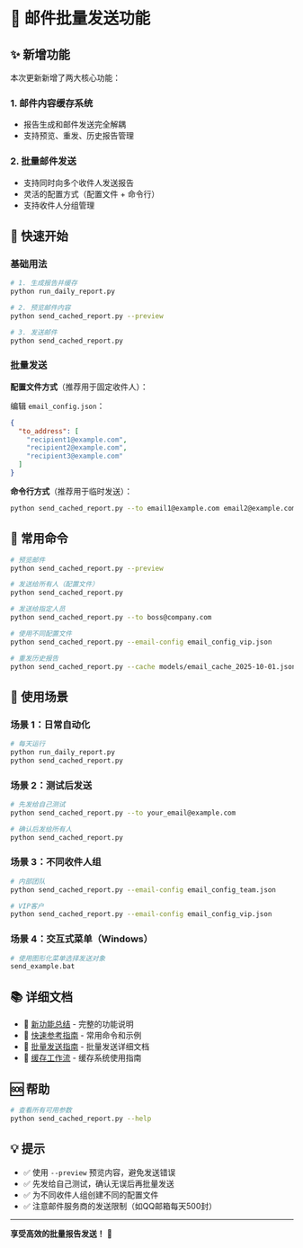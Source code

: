 # 📧 邮件批量发送功能

## ✨ 新增功能

本次更新新增了两大核心功能：

### 1. 邮件内容缓存系统
- 报告生成和邮件发送完全解耦
- 支持预览、重发、历史报告管理

### 2. 批量邮件发送
- 支持同时向多个收件人发送报告
- 灵活的配置方式（配置文件 + 命令行）
- 支持收件人分组管理

## 🚀 快速开始

### 基础用法

```bash
# 1. 生成报告并缓存
python run_daily_report.py

# 2. 预览邮件内容
python send_cached_report.py --preview

# 3. 发送邮件
python send_cached_report.py
```

### 批量发送

**配置文件方式**（推荐用于固定收件人）：

编辑 `email_config.json`：
```json
{
  "to_address": [
    "recipient1@example.com",
    "recipient2@example.com",
    "recipient3@example.com"
  ]
}
```

**命令行方式**（推荐用于临时发送）：

```bash
python send_cached_report.py --to email1@example.com email2@example.com
```

## 📖 常用命令

```bash
# 预览邮件
python send_cached_report.py --preview

# 发送给所有人（配置文件）
python send_cached_report.py

# 发送给指定人员
python send_cached_report.py --to boss@company.com

# 使用不同配置文件
python send_cached_report.py --email-config email_config_vip.json

# 重发历史报告
python send_cached_report.py --cache models/email_cache_2025-10-01.json
```

## 🎯 使用场景

### 场景 1：日常自动化
```bash
# 每天运行
python run_daily_report.py
python send_cached_report.py
```

### 场景 2：测试后发送
```bash
# 先发给自己测试
python send_cached_report.py --to your_email@example.com

# 确认后发给所有人
python send_cached_report.py
```

### 场景 3：不同收件人组
```bash
# 内部团队
python send_cached_report.py --email-config email_config_team.json

# VIP客户
python send_cached_report.py --email-config email_config_vip.json
```

### 场景 4：交互式菜单（Windows）
```bash
# 使用图形化菜单选择发送对象
send_example.bat
```

## 📚 详细文档

- 📖 [新功能总结](./docs/NEW_FEATURES_SUMMARY.md) - 完整的功能说明
- 📖 [快速参考指南](./docs/QUICK_REFERENCE.md) - 常用命令和示例
- 📖 [批量发送指南](./docs/batch_email_guide.md) - 批量发送详细文档
- 📖 [缓存工作流](./docs/email_caching_workflow.md) - 缓存系统使用指南

## 🆘 帮助

```bash
# 查看所有可用参数
python send_cached_report.py --help
```

## 💡 提示

- ✅ 使用 `--preview` 预览内容，避免发送错误
- ✅ 先发给自己测试，确认无误后再批量发送
- ✅ 为不同收件人组创建不同的配置文件
- ✅ 注意邮件服务商的发送限制（如QQ邮箱每天500封）

---

**享受高效的批量报告发送！** 🎉
